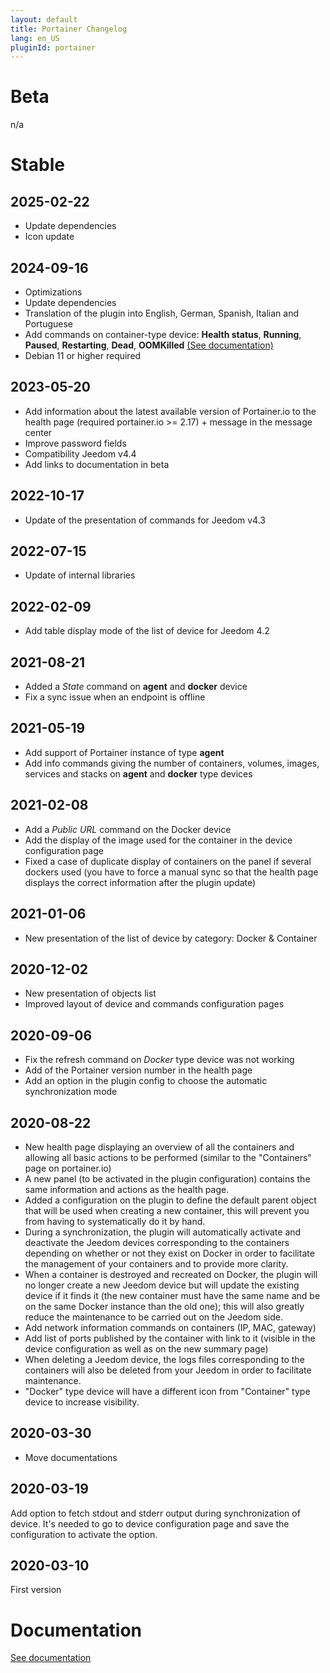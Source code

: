 ```yaml
---
layout: default
title: Portainer Changelog
lang: en_US
pluginId: portainer
---
```


# Beta

n/a

# Stable

## 2025-02-22

- Update dependencies
- Icon update

## 2024-09-16

- Optimizations
- Update dependencies
- Translation of the plugin into English, German, Spanish, Italian and Portuguese
- Add commands on container-type device: **Health status**, **Running**, **Paused**, **Restarting**, **Dead**, **OOMKilled** [(See documentation)]({{site.baseurl}}/{{page.pluginId}}/{{page.lang}})
- Debian 11 or higher required

## 2023-05-20

- Add information about the latest available version of Portainer.io to the health page (required portainer.io >= 2.17) + message in the message center
- Improve password fields
- Compatibility Jeedom v4.4
- Add links to documentation in beta

## 2022-10-17

- Update of the presentation of commands for Jeedom v4.3

## 2022-07-15

- Update of internal libraries

## 2022-02-09

- Add table display mode of the list of device for Jeedom 4.2

## 2021-08-21

- Added a _State_ command on **agent** and **docker** device
- Fix a sync issue when an endpoint is offline

## 2021-05-19

- Add support of Portainer instance of type **agent**
- Add info commands giving the number of containers, volumes, images, services and stacks on **agent** and **docker** type devices

## 2021-02-08

- Add a _Public URL_ command on the Docker device
- Add the display of the image used for the container in the device configuration page
- Fixed a case of duplicate display of containers on the panel if several dockers used (you have to force a manual sync so that the health page displays the correct information after the plugin update)

## 2021-01-06

- New presentation of the list of device by category: Docker & Container

## 2020-12-02

- New presentation of objects list
- Improved layout of device and commands configuration pages

## 2020-09-06

- Fix the refresh command on _Docker_ type device was not working
- Add of the Portainer version number in the health page
- Add an option in the plugin config to choose the automatic synchronization mode

## 2020-08-22

- New health page displaying an overview of all the containers and allowing all basic actions to be performed (similar to the "Containers" page on portainer.io)
- A new panel (to be activated in the plugin configuration) contains the same information and actions as the health page.
- Added a configuration on the plugin to define the default parent object that will be used when creating a new container, this will prevent you from having to systematically do it by hand.
- During a synchronization, the plugin will automatically activate and deactivate the Jeedom devices corresponding to the containers depending on whether or not they exist on Docker in order to facilitate the management of your containers and to provide more clarity.
- When a container is destroyed and recreated on Docker, the plugin will no longer create a new Jeedom device but will update the existing device if it finds it (the new container must have the same name and be on the same Docker instance than the old one); this will also greatly reduce the maintenance to be carried out on the Jeedom side.
- Add network information commands on containers (IP, MAC, gateway)
- Add list of ports published by the container with link to it (visible in the device configuration as well as on the new summary page)
- When deleting a Jeedom device, the logs files corresponding to the containers will also be deleted from your Jeedom in order to facilitate maintenance.
- "Docker" type device will have a different icon from "Container" type device to increase visibility.

## 2020-03-30

- Move documentations

## 2020-03-19

Add option to fetch stdout and stderr output during synchronization of device. It's needed to go to device configuration page and save the configuration to activate the option.

## 2020-03-10

First version

# Documentation

[See documentation]({{site.baseurl}}/{{page.pluginId}}/{{page.lang}})
